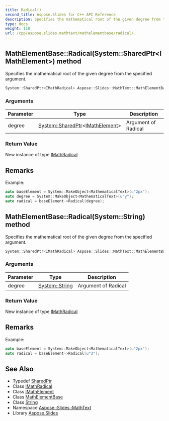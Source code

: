 ```yaml
---
title: Radical()
second_title: Aspose.Slides for C++ API Reference
description: Specifies the mathematical root of the given degree from the specified argument.
type: docs
weight: 118
url: /cpp/aspose.slides.mathtext/mathelementbase/radical/
---
```

## MathElementBase::Radical(System::SharedPtr\<IMathElement\>) method


Specifies the mathematical root of the given degree from the specified argument.

```cpp
System::SharedPtr<IMathRadical> Aspose::Slides::MathText::MathElementBase::Radical(System::SharedPtr<IMathElement> degree) override
```


### Arguments

| Parameter | Type | Description |
| --- | --- | --- |
| degree | [System::SharedPtr](../../../system/sharedptr/)\<[IMathElement](../../imathelement/)\> | Argument of Radical |

### Return Value

New instance of type [IMathRadical](../../imathradical/)
## Remarks



Example: 
```cpp
auto baseElement = System::MakeObject<MathematicalText>(u"2px");
auto degree = System::MakeObject<MathematicalText>(u"y");
auto radical = baseElement->Radical(degree);
```

## MathElementBase::Radical(System::String) method


Specifies the mathematical root of the given degree from the specified argument.

```cpp
System::SharedPtr<IMathRadical> Aspose::Slides::MathText::MathElementBase::Radical(System::String degree) override
```


### Arguments

| Parameter | Type | Description |
| --- | --- | --- |
| degree | [System::String](../../../system/string/) | Argument of Radical |

### Return Value

New instance of type [IMathRadical](../../imathradical/)
## Remarks



Example: 
```cpp
auto baseElement = System::MakeObject<MathematicalText>(u"2px");
auto radical = baseElement->Radical(u"3");
```

## See Also

* Typedef [SharedPtr](../../system/sharedptr/)
* Class [IMathRadical](../imathradical/)
* Class [IMathElement](../imathelement/)
* Class [MathElementBase](./)
* Class [String](../../system/string/)
* Namespace [Aspose::Slides::MathText](../)
* Library [Aspose.Slides](../../)